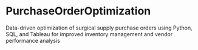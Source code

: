 # PurchaseOrderOptimization
Data-driven optimization of surgical supply purchase orders using Python, SQL, and Tableau for improved inventory management and vendor performance analysis
